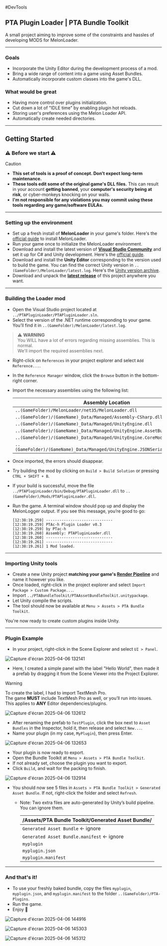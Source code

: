  #DevTools  
## PTA Plugin Loader | PTA Bundle Toolkit

A small project aiming to improve some of the constraints and hassles of developing MODS for MelonLoader.

---

### Goals

- Incorporate the Unity Editor during the development process of a mod.
- Bring a wide range of content into a game using Asset Bundles.
- Automatically incorporate custom classes into the game's DLL.


### What would be great

- Having more control over plugins initialization.
- Cut down a lot of "IDLE time" by enabling plugin hot reloads.
- Storing user's preferences using the Melon Loader API.
- Automatically create needed directories.
---

## Getting Started

### ⚠️ Before we start ⚠️
>[!CAUTION]
> - **This set of tools is a proof of concept. Don’t expect long-term maintenance.**  
> - **These tools edit some of the original game's DLL files.** This can result in your account **getting banned**, your **computer's security being at risk**, or cyber-monkeys knocking on your walls.  
> - **I'm not responsible for any violations you may commit using these tools regarding any game/software EULAs.**

---

### Setting up the environment

- Set up a fresh install of **MelonLoader** in your game's folder. Here's the [official guide](https://melonwiki.xyz/#/?id=requirements) to install MelonLoader.  
- Run your game once to initialize the MelonLoader environment.  
- Download and install the latest version of **[Visual Studio Community](https://visualstudio.microsoft.com/vs/community/)** and set it up for C# and Unity development. Here's the [official guide](https://learn.microsoft.com/en-us/visualstudio/gamedev/unity/get-started/getting-started-with-visual-studio-tools-for-unity).  
- Download and install the **Unity Editor** corresponding to the version used to build the game. You can find the correct Unity version in `..(GameFolder)/MelonLoader/latest.log`. Here's the [Unity version archive](https://unity.com/releases/editor/archive).  
- Download and unpack the **[latest release](https://github.com/PTac-h/PTABundleToolkit/releases)** of this project anywhere you want.

---

### Building the Loader mod

- Open the Visual Studio project located at `../PTAPluginLoader/PTAPluginLoader.sln`.  
- Select the version of the .NET runtime corresponding to your game. You’ll find it in `..(GameFolder)/MelonLoader/latest.log`.

> ⚠️ **WARNING**  
> You WILL have a lot of errors regarding missing assemblies. This is normal.  
> We'll import the required assemblies next.

- Right-click on `References` in your project explorer and select `Add Reference...`.  
- In the `Reference Manager` window, click the `Browse` button in the bottom-right corner.  
- Import the necessary assemblies using the following list:

    | Assembly Location  |
    | ------------------ |
    | `..(GameFolder)/MelonLoader/net35/MelonLoader.dll` |
    | `..(GameFolder)/(GameName)_Data/Managed/Assembly-CSharp.dll` |
    | `..(GameFolder)/(GameName)_Data/Managed/UnityEngine.dll` |
    | `..(GameFolder)/(GameName)_Data/Managed/UnityEngine.AssetBundleModule.dll` |
    | `..(GameFolder)/(GameName)_Data/Managed/UnityEngine.CoreModule.dll` |
    | `..(GameFolder)/(GameName)_Data/Managed/UnityEngine.JSONSerializeModule.dll` |

- Once imported, the errors should disappear.  
- Try building the mod by clicking on `Build > Build Solution` or pressing `CTRL + SHIFT + B`.  
- If your build is successful, move the file `../PTAPluginLoader/bin/Debug/PTAPluginLoader.dll` to `..(GameFolder)/Mods/PTAPluginLoader.dll`.  
- Run the game. A terminal window should pop up and display the MelonLogger output. If you see this message, you’re good to go:

    ```
    [12:38:19.259] ------------------------------
    [12:38:19.259] PTAc-h Plugin Loader v0.3
    [12:38:19.259] by PTac-h
    [12:38:19.260] Assembly: PTAPluginLoader.dll
    [12:38:19.260] ------------------------------
    [12:38:19.261] ------------------------------
    [12:38:19.261] 1 Mod loaded.
    ```

---

### Importing Unity tools

- Create a new Unity project **matching your game's [Render Pipeline](https://docs.unity3d.com/Manual/render-pipelines.html)** and name it however you like.  
- Once loaded, right-click in the project explorer and select `Import Package > Custom Package...`.  
- Import `../PTABundleToolkit/PTAAssetBundleToolkit.unitypackage`.  
- Let Unity compile the scripts.  
- The tool should now be available at `Menu > Assets > PTA Bundle Toolkit`.

You're now ready to create custom plugins inside Unity.

---

### Plugin Example

- In your project, right-click in the Scene Explorer and select `UI > Panel`.

![Capture d'écran 2025-04-06 132141](https://github.com/user-attachments/assets/dbba8baf-dfcb-4ea9-a9ed-57a3670a651b)

- Here, I created a simple panel with the label "Hello World", then made it a prefab by dragging it from the Scene Viewer into the Project Explorer.

> [!WARNING] 
> To create the label, I had to import TextMesh Pro.  
> The game **MUST** include TextMesh Pro as well, or you’ll run into issues.  
> This applies to **ANY** Editor dependencies/plugins.

![Capture d'écran 2025-04-06 132612](https://github.com/user-attachments/assets/804c1044-dd16-4a76-9042-5e8f75147e85)

- After renaming the prefab to `TestPlugin`, click the box next to `Asset Bundles` in the Inspector, hold it, then release and select `New...`.  
- Name your plugin (in my case, `MyPlugin`), then press Enter.

![Capture d'écran 2025-04-06 132653](https://github.com/user-attachments/assets/bc1e1f1a-4914-4ffb-a947-b704da0fa807)

- Your plugin is now ready to export.  
- Open the Bundle Toolkit at `Menu > Assets > PTA Bundle Toolkit`.  
- If not already set, choose the plugin you want to export.  
- Click `Build`, and wait for the packing to finish.

![Capture d'écran 2025-04-06 132914](https://github.com/user-attachments/assets/91058353-48e4-491c-bc7d-e5a38ef7f1a4)

- You should now see 5 files in `Assets > PTA Bundle Toolkit > Generated Asset Bundle`. If not, right-click the folder and select `Refresh`.  
  - Note: Two extra files are auto-generated by Unity’s build pipeline. You can ignore them.

    | /Assets/PTA Bundle Toolkit/Generated Asset Bundle/ |
    | --------------------------------------------------- |
    | `Generated Asset Bundle` ← ignore |  
    | `Generated Asset Bundle.manifest` ← ignore |  
    | `myplugin` |  
    | `myplugin.json` |  
    | `myplugin.manifest` |

---

### And that's it!

- To use your freshly baked bundle, copy the files `myplugin`, `myplugin.json`, and `myplugin.manifest` to the folder `..(GameFolder)/PTA-Plugins`.  
- Run the game.  
- Enjoy 🎉

![Capture d'écran 2025-04-06 144916](https://github.com/user-attachments/assets/7b01c32b-a983-4d51-8982-be9daf6b00f2)

![Capture d'écran 2025-04-06 145303](https://github.com/user-attachments/assets/974eabfb-6afb-4683-8c61-ee3249693778)

![Capture d'écran 2025-04-06 145312](https://github.com/user-attachments/assets/f3ae2f89-b35d-45b4-90ff-8bf7d4a16d28)
